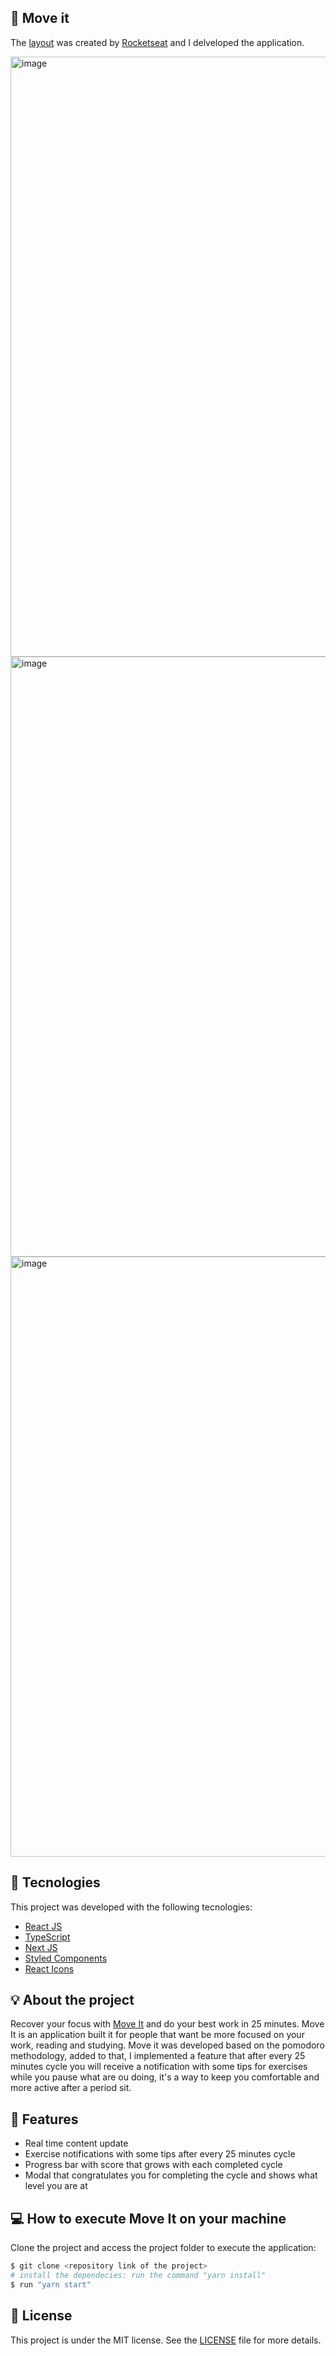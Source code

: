 ## 🔖 Move it
The <a href="https://www.figma.com/file/W9GhJmXJNOZsvA7kcEqOlc/Move.it-1.0-(Copy)?node-id=160%3A2761">layout</a> was created by <a target="_blank" href="https://www.rocketseat.com.br">Rocketseat</a> and I delveloped the application.

<img width="960" alt="image" src="https://user-images.githubusercontent.com/56702492/177023016-218b8c4b-90d5-46d6-96c4-e68dd5c635e9.png">

<img width="960" alt="image" src="https://user-images.githubusercontent.com/56702492/177023026-000f6acf-a987-4cf0-b683-eed32c7efdcb.png">

<img width="960" alt="image" src="https://user-images.githubusercontent.com/56702492/177023041-c4cfb1aa-ecd0-4ac9-b950-14d69219cc78.png">

## 🔧 Tecnologies

This project was developed with the following tecnologies:

- [React JS](https://reactjs.org)
- [TypeScript](https://www.typescriptlang.org/)
- [Next JS]()
- [Styled Components](https://styled-components.com/)
- [React Icons]()

## 💡 About the project 
Recover your focus with <a href="">Move It<a> and do your best work in 25 minutes. 
Move It is an application built it for people that want be more focused on your work, reading and studying. Move it was developed based on the pomodoro methodology, added to that, I implemented a feature that after every 25 minutes cycle you will receive a notification with some tips for exercises while you pause what are ou doing, it's a way to keep you comfortable and more active after a period sit.   

## 🚀 Features
<ul>
  <li>
    Real time content update
  </li>
  <li>
    Exercise notifications with some tips after every 25 minutes cycle
  </li>
  <li>
    Progress bar with score that grows with each completed cycle
  </li>
  <li>
    Modal that congratulates you for completing the cycle and shows what level you are at
  </li>
</ul>

## 💻 How to execute Move It on your machine

Clone the project and access the project folder to execute the application:
```bash
$ git clone <repository link of the project>
# install the dependecies: run the command "yarn install"
$ run "yarn start"
```


## 📝 License

This project is under the MIT license. See the [LICENSE](LICENSE.md) file for more details.
